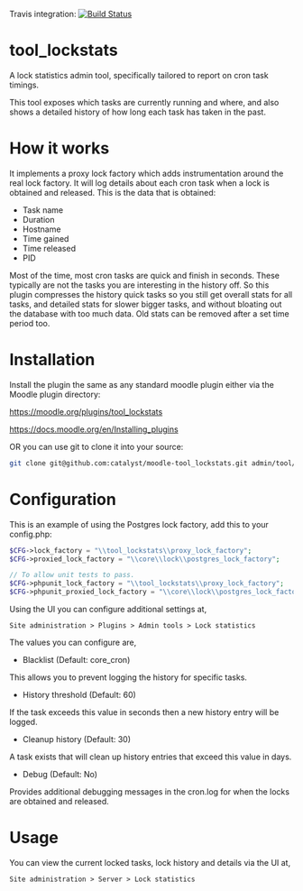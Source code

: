 Travis integration: [![Build Status](https://travis-ci.org/catalyst/moodle-tool_lockstats.svg?branch=master)](https://travis-ci.org/catalyst/moodle-tool_lockstats)

# tool_lockstats

A lock statistics admin tool, specifically tailored to report on cron task timings.

This tool exposes which tasks are currently running and where, and also shows a detailed
history of how long each task has taken in the past.

# How it works

It implements a proxy lock factory which adds instrumentation around the real lock factory.
It will log details about each cron task when a lock is obtained and released.
This is the data that is obtained:

- Task name
- Duration
- Hostname
- Time gained
- Time released
- PID

Most of the time, most cron tasks are quick and finish in seconds. These typically are not the
tasks you are interesting in the history off. So this plugin compresses the history quick tasks
so you still get overall stats for all tasks, and detailed stats for slower bigger tasks, and
without bloating out the database with too much data. Old stats can be removed after a set
time period too.

# Installation

Install the plugin the same as any standard moodle plugin either via the Moodle plugin directory:

https://moodle.org/plugins/tool_lockstats

https://docs.moodle.org/en/Installing_plugins

OR you can use git to clone it into your source:

```bash
git clone git@github.com:catalyst/moodle-tool_lockstats.git admin/tool/lockstats
```

# Configuration

This is an example of using the Postgres lock factory, add this to your config.php:

```php
$CFG->lock_factory = "\\tool_lockstats\\proxy_lock_factory";
$CFG->proxied_lock_factory = "\\core\\lock\\postgres_lock_factory";

// To allow unit tests to pass.
$CFG->phpunit_lock_factory = "\\tool_lockstats\\proxy_lock_factory";
$CFG->phpunit_proxied_lock_factory = "\\core\\lock\\postgres_lock_factory";
```

Using the UI you can configure additional settings at,

`Site administration > Plugins > Admin tools > Lock statistics`

The values you can configure are,

- Blacklist (Default: core_cron)

This allows you to prevent logging the history for specific tasks.

- History threshold (Default: 60)

If the task exceeds this value in seconds then a new history entry will be logged.

- Cleanup history (Default: 30)

A task exists that will clean up history entries that exceed this value in days.

- Debug (Default: No)

Provides additional debugging messages in the cron.log for when the locks are obtained and released.

# Usage

You can view the current locked tasks, lock history and details via the UI at,

`Site administration > Server > Lock statistics`
